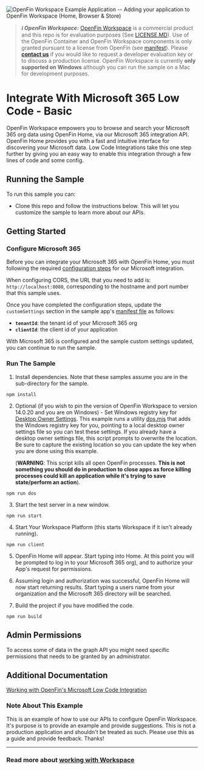 ![OpenFin Workspace Example Application -- Adding your application to OpenFin Workspace (Home, Browser & Store)](../../assets/OpenFin-Workspace-Starter.png)

> **_:information_source: OpenFin Workspace:_** [OpenFin Workspace](https://www.openfin.co/workspace/) is a commercial product and this repo is for evaluation purposes (See [LICENSE.MD](LICENSE.MD)). Use of the OpenFin Container and OpenFin Workspace components is only granted pursuant to a license from OpenFin (see [manifest](public/manifest.fin.json)). Please [**contact us**](https://www.openfin.co/workspace/poc/) if you would like to request a developer evaluation key or to discuss a production license.
> OpenFin Workspace is currently **only supported on Windows** although you can run the sample on a Mac for development purposes.

# Integrate With Microsoft 365 Low Code - Basic

OpenFin Workspace empowers you to browse and search your Microsoft 365 org data using OpenFin Home, via our Microsoft 365 integration API. OpenFin Home provides you with a fast and intuitive interface for discovering your Microsoft data. Low Code Integrations take this one step further by giving you an easy way to enable this integration through a few lines of code and some config.

## Running the Sample

To run this sample you can:

- Clone this repo and follow the instructions below. This will let you customize the sample to learn more about our APIs.

## Getting Started

### Configure Microsoft 365

Before you can integrate your Microsoft 365 with OpenFin Home, you must following the required [configuration steps](https://developers.openfin.co/of-docs/docs/ms365-integration) for our Microsoft integration.

When configuring CORS, the URL that you need to add is: `http://localhost:8080`, corresponding to the hostname and port number that this sample uses.

Once you have completed the configuration steps, update the `customSettings` section in the sample app's [manifest file](./public/manifest.fin.json) as follows:

- **`tenantId`**: the tenant id of your Microsoft 365 org
- **`clientId`**: the client id of your application

With Microsoft 365 is configured and the sample custom settings updated, you can continue to run the sample.

### Run The Sample

1. Install dependencies. Note that these samples assume you are in the sub-directory for the sample.

```shell
npm install
```

2. Optional (if you wish to pin the version of OpenFin Workspace to version 14.0.20 and you are on Windows) - Set Windows registry key for [Desktop Owner Settings](https://developers.openfin.co/docs/desktop-owner-settings).
   This example runs a utility [dos.mjs](./scripts/dos.mjs) that adds the Windows registry key for you, pointing to a local desktop owner
   settings file so you can test these settings. If you already have a desktop owner settings file, this script prompts to overwrite the location. Be sure to capture the existing location so you can update the key when you are done using this example.

   (**WARNING**: This script kills all open OpenFin processes. **This is not something you should do in production to close apps as force killing processes could kill an application while it's trying to save state/perform an action**).

```shell
npm run dos
```

3. Start the test server in a new window.

```shell
npm run start
```

4. Start Your Workspace Platform (this starts Workspace if it isn't already running).

```shell
npm run client
```

5. OpenFin Home will appear. Start typing into Home. At this point you will be prompted to log in to your Microsoft 365 org), and to authorize your App's request for permissions.

6. Assuming login and authorization was successful, OpenFin Home will now start returning results. Start typing a users name from your organization and the Microsoft 365 directory will be searched.

7. Build the project if you have modified the code.

```shell
npm run build
```

## Admin Permissions

To access some of data in the graph API you might need specific permissions that needs to be granted by an administrator.

## Additional Documentation

[Working with OpenFin's Microsoft Low Code Integration](https://developers.openfin.co/of-docs/docs/microflows-microsoft)

### Note About This Example

This is an example of how to use our APIs to configure OpenFin Workspace. It's purpose is to provide an example and provide suggestions. This is not a production application and shouldn't be treated as such. Please use this as a guide and provide feedback. Thanks!

---

### Read more about [working with Workspace](https://developers.openfin.co/of-docs/docs/overview-of-workspace)
